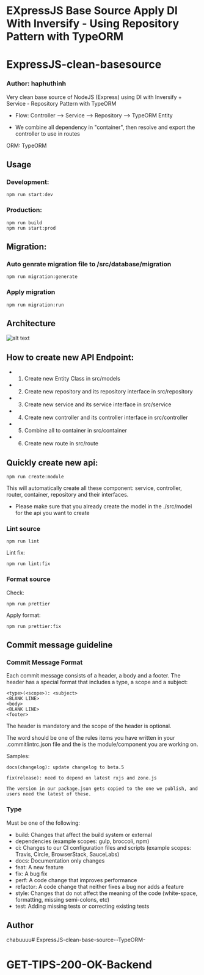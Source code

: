 # EXpressJS Base Source Apply DI With Inversify - Using Repository Pattern with TypeORM

# ExpressJS-clean-basesource

### Author: haphuthinh

Very clean base source of NodeJS (Express) using DI with Inversify + Service - Repository Pattern with TypeORM

- Flow: Controller --> Service --> Repository --> TypeORM Entity

- We combine all dependency in "container", then resolve and export the controller to use in routes

ORM: TypeORM

## Usage

### Development:

```
npm run start:dev
```

### Production:

```
npm run build
npm run start:prod
```

## Migration:

### Auto genrate migration file to /src/database/migration

```
npm run migration:generate
```

### Apply migration

```
npm run migration:run
```

## Architecture

![alt text](https://res.cloudinary.com/practicaldev/image/fetch/s--CDARQ4Hj--/c_limit%2Cf_auto%2Cfl_progressive%2Cq_auto%2Cw_880/https://dev-to-uploads.s3.amazonaws.com/uploads/articles/of739v9cu7namgc9m2am.jpg)

## How to create new API Endpoint:

- 1. Create new Entity Class in src/models
- 2. Create new repository and its repository interface in src/repository
- 3. Create new service and its service interface in src/service
- 4. Create new controller and its controller interface in src/controller
- 5. Combine all to container in src/container
- 6. Create new route in src/route

## Quickly create new api:

```
npm run create:module
```

This will automatically create all these component: service, controller, router, container, repository and their interfaces.

- Please make sure that you already create the model in the ./src/model for the api you want to create

### Lint source

```
npm run lint
```

Lint fix:

```
npm run lint:fix
```

### Format source

Check:

```
npm run prettier
```

Apply format:

```
npm run prettier:fix
```

## Commit message guideline

### Commit Message Format

Each commit message consists of a header, a body and a footer. The header has a special format that includes a type, a scope and a subject:

```
<type>(<scope>): <subject>
<BLANK LINE>
<body>
<BLANK LINE>
<footer>
```

The header is mandatory and the scope of the header is optional.

The <type> word should be one of the rules items you have written in your .commitlintrc.json file and the <scope> is the module/component you are working on.

Samples:

```
docs(changelog): update changelog to beta.5
```

```
fix(release): need to depend on latest rxjs and zone.js

The version in our package.json gets copied to the one we publish, and users need the latest of these.
```

### Type

Must be one of the following:

- build: Changes that affect the build system or external
- dependencies (example scopes: gulp, broccoli, npm)
- ci: Changes to our CI configuration files and scripts (example scopes: Travis, Circle, BrowserStack, SauceLabs)
- docs: Documentation only changes
- feat: A new feature
- fix: A bug fix
- perf: A code change that improves performance
- refactor: A code change that neither fixes a bug nor adds a feature
- style: Changes that do not affect the meaning of the code (white-space, formatting, missing semi-colons, etc)
- test: Adding missing tests or correcting existing tests

## Author

chabuuuu# ExpressJS-clean-base-source--TypeORM-
# GET-TIPS-200-OK-Backend
